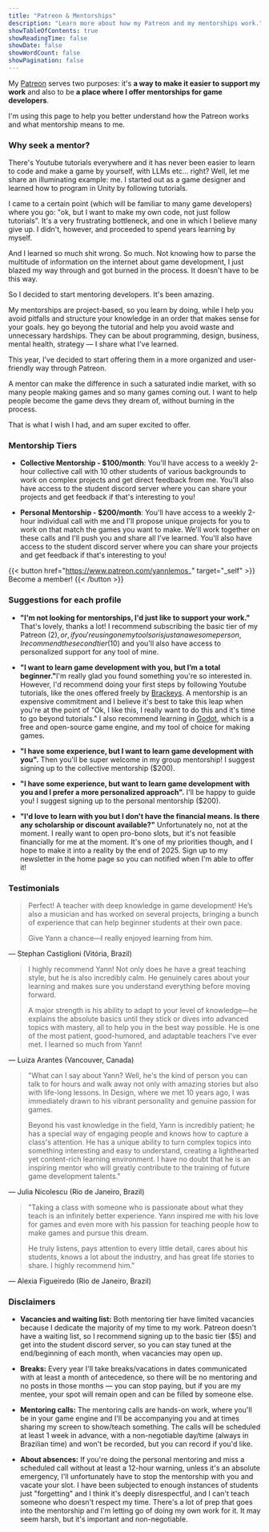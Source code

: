 ```yaml
---
title: "Patreon & Mentorships"
description: "Learn more about how my Patreon and my mentorships work."
showTableOfContents: true
showReadingTime: false
showDate: false
showWordCount: false
showPagination: false
---
```


My [Patreon](https://www.patreon.com/yannlemos_) serves two purposes: it's <b>a way to make it easier to support my work</b> and also to be <b>a place where I offer mentorships for game developers</b>. 
<!-- 
It also hosts blog posts on things I find interesting and useful, but they are also available here on my website. I believe this type of content should be free, easily searchable and in text form, not in a paywalled garden. -->

I'm using this page to help you better understand how the Patreon works and what mentorship means to me.

### Why seek a mentor?

There's Youtube tutorials everywhere and it has never been easier to learn to code and make a game by yourself, with LLMs etc... right? Well, let me share an illuminating example: me. I started out as a game designer and learned how to program in Unity by following tutorials.

I came to a certain point (which will be familiar to many game developers) where you go: "ok, but I want to make my own code, not just follow tutorials". It's a very frustrating bottleneck, and one in which I believe many give up. I didn't, however, and proceeded to spend years learning by myself. 

And I learned so much shit wrong. So much. Not knowing how to parse the multitude of information on the internet about game development, I just blazed my way through and got burned in the process. It doesn't have to be this way.

So I decided to start mentoring developers. It's been amazing. 

My mentorships are project-based, so you learn by doing, while I help you avoid pitfalls and structure your knowledge in an order that makes sense for your goals. hey go beyong the tutorial and help you avoid waste and unnecessary hardships. They can be about programming, design, business, mental health, strategy — I share what I've learned. 

This year, I've decided to start offering them in a more organized and user-friendly way through Patreon.

A mentor can make the difference in such a saturated indie market, with so many people making games and so many games coming out. I want to help people become the game devs they dream of, without burning in the process. 

That is what I wish I had, and am super excited to offer.

### Mentorship Tiers

- <b>Collective Mentorship - $100/month</b>: You'll have access to a weekly 2-hour collective call with 10 other students of various backgrounds to work on complex projects and get direct feedback from me. You'll also have access to the student discord server where you can share your projects and get feedback if that's interesting to you!

- <b>Personal Mentorship - $200/month</b>: You'll have access to a weekly 2-hour individual call with me and I'll propose unique projects for you to work on that match the games you want to make. We'll work together on these calls and I'll push you and share all I've learned. You'll also have access to the student discord server where you can share your projects and get feedback if that's interesting to you!

{{< button href="https://www.patreon.com/yannlemos_" target="_self" >}}
Become a member!
{{< /button >}}

### Suggestions for each profile

- <b>"I'm not looking for mentorships, I'd just like to support your work."</b> That's lovely, thanks a lot! I recommend subscribing the basic tier of my Patreon ($2), or, if you're using one my tools or is just an awesome person, I recommend the second tier ($10) and you'll also have access to personalized support for any tool of mine.

- <b>"I want to learn game development with you, but I’m a total beginner."</b>I'm really glad you found something you're so interested in. However, I'd recommend doing your first steps by following Youtube tutorials, like the ones offered freely by [Brackeys](https://www.youtube.com/@Brackeys). A mentorship is an expensive commitment and I believe it's best to take this leap when you're at the point of "Ok, I like this, I really want to do this and it's time to go beyond tutorials." I also recommend learning in [Godot](https://godotengine.org/), which is a free and open-source game engine, and my tool of choice for making games.

- <b>"I have some experience, but I want to learn game development with you".</b> Then you'll be super welcome in my group mentorship! I suggest signing up to the collective mentorship ($200). 

- <b>"I have some experience, but want to learn game development with you and I prefer a more personalized approach".</b> I'll be happy to guide you! I suggest signing up to the personal mentorship ($200). 

- <b>"I'd love to learn with you but I don't have the financial means. Is there any scholarship or discount available?"</b> Unfortunately no, not at the moment. I really want to open pro-bono slots, but it's not feasible financially for me at the moment. It's one of my priorities though, and I hope to make it into a reality by the end of 2025. Sign up to my newsletter in the home page so you can notified when I'm able to offer it!

### Testimonials


<!-- > Lorem ipsum dolor sit amet, consectetur adipiscing elit, sed do eiusmod tempor incididunt ut labore et dolore magna aliqua. Ut enim ad minim veniam, quis nostrud exercitation ullamco laboris nisi ut aliquip ex ea commodo consequat.

— Gustavo Kawika (Dallas, USA) -->

> Perfect! A teacher with deep knowledge in game development! He’s also a musician and has worked on several projects, bringing a bunch of experience that can help beginner students at their own pace. 
>   
> Give Yann a chance—I really enjoyed learning from him.

— Stephan Castiglioni (Vitória, Brazil)

> I highly recommend Yann! Not only does he have a great teaching style, but he is also incredibly calm. He genuinely cares about your learning and makes sure you understand everything before moving forward.  
>   
> A major strength is his ability to adapt to your level of knowledge—he explains the absolute basics until they stick or dives into advanced topics with mastery, all to help you in the best way possible. He is one of the most patient, good-humored, and adaptable teachers I've ever met. I learned so much from Yann!  

— Luiza Arantes (Vancouver, Canada)

> "What can I say about Yann? Well, he's the kind of person you can talk to for hours and walk away not only with amazing stories but also with life-long lessons. In Design, where we met 10 years ago, I was immediately drawn to his vibrant personality and genuine passion for games.  
>   
> Beyond his vast knowledge in the field, Yann is incredibly patient; he has a special way of engaging people and knows how to capture a class's attention. He has a unique ability to turn complex topics into something interesting and easy to understand, creating a lighthearted yet content-rich learning environment. I have no doubt that he is an inspiring mentor who will greatly contribute to the training of future game development talents."

— Julia Nicolescu (Rio de Janeiro, Brazil)

> "Taking a class with someone who is passionate about what they teach is an infinitely better experience. Yann inspired me with his love for games and even more with his passion for teaching people how to make games and pursue this dream.  
>   
> He truly listens, pays attention to every little detail, cares about his students, knows a lot about the industry, and has great life stories to share. I highly recommend him."  

— Alexia Figueiredo (Rio de Janeiro, Brazil)


### Disclaimers


- <b>Vacancies and waiting list:</b> Both mentoring tier have limited vacancies because I dedicate the majority of my time to my work. Patreon doesn't have a waiting list, so I recommend signing up to the basic tier ($5) and get into the student discord server, so you can stay tuned at the end/beginning of each month, when vacancies may open up.

- <b>Breaks:</b> Every year I'll take breaks/vacations in dates communicated with at least a month of antecedence, so there will be no mentoring and no posts in those months — you can stop paying, but if you are my mentee, your spot will remain open and can be filled by someone else.

- <b>Mentoring calls:</b> The mentoring calls are hands-on work, where you'll be in your game engine and I'll be accompanying you and at times sharing my screen to show/teach something. The calls will be scheduled at least 1 week in advance, with a non-negotiable day/time (always in Brazilian time) and won't be recorded, but you can record if you'd like.

- <b>About absences:</b> If you're doing the personal mentoring and miss a scheduled call without at least a 12-hour warning, unless it's an absolute emergency, I'll unfortunately have to stop the mentorship with you and vacate your slot. I have been subjected to enough instances of students just "forgetting" and I think it's deeply disrespectful, and I can't teach someone who doesn't respect my time. There's a lot of prep that goes into the mentorship and I'm letting go of doing my own work for it. It may seem harsh, but it's important and non-negotiable.
